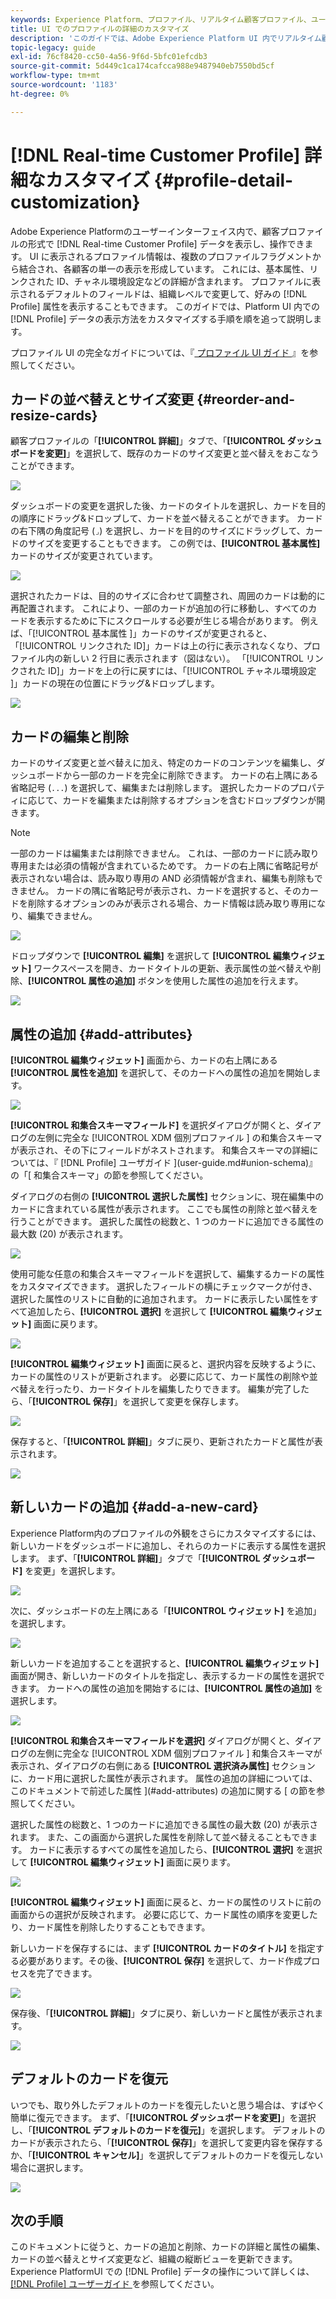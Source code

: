 ```yaml
---
keywords: Experience Platform、プロファイル、リアルタイム顧客プロファイル、ユーザーインターフェイス、UI、カスタマイズ、プロファイルの詳細、詳細
title: UI でのプロファイルの詳細のカスタマイズ
description: 'このガイドでは、Adobe Experience Platform UI 内でリアルタイム顧客プロファイルデータを表示する方法をカスタマイズする手順を説明します。 '
topic-legacy: guide
exl-id: 76cf8420-cc50-4a56-9f6d-5bfc01efcdb3
source-git-commit: 5d449c1ca174cafcca988e9487940eb7550bd5cf
workflow-type: tm+mt
source-wordcount: '1183'
ht-degree: 0%

---
```


# [!DNL Real-time Customer Profile] 詳細なカスタマイズ {#profile-detail-customization}

Adobe Experience Platformのユーザーインターフェイス内で、顧客プロファイルの形式で [!DNL Real-time Customer Profile] データを表示し、操作できます。 UI に表示されるプロファイル情報は、複数のプロファイルフラグメントから結合され、各顧客の単一の表示を形成しています。 これには、基本属性、リンクされた ID、チャネル環境設定などの詳細が含まれます。 プロファイルに表示されるデフォルトのフィールドは、組織レベルで変更して、好みの [!DNL Profile] 属性を表示することもできます。 このガイドでは、Platform UI 内での [!DNL Profile] データの表示方法をカスタマイズする手順を順を追って説明します。

プロファイル UI の完全なガイドについては、『[ プロファイル UI ガイド ](user-guide.md)』を参照してください。

## カードの並べ替えとサイズ変更 {#reorder-and-resize-cards}

顧客プロファイルの「**[!UICONTROL 詳細]**」タブで、「**[!UICONTROL ダッシュボードを変更]**」を選択して、既存のカードのサイズ変更と並べ替えをおこなうことができます。

![](../images/profile-customization/profiles-modify-dashboard.png)

ダッシュボードの変更を選択した後、カードのタイトルを選択し、カードを目的の順序にドラッグ&amp;ドロップして、カードを並べ替えることができます。 カードの右下隅の角度記号 (`⌟`) を選択し、カードを目的のサイズにドラッグして、カードのサイズを変更することもできます。 この例では、**[!UICONTROL 基本属性]** カードのサイズが変更されています。

![](../images/profile-customization/profiles-resize-cards.png)

選択されたカードは、目的のサイズに合わせて調整され、周囲のカードは動的に再配置されます。 これにより、一部のカードが追加の行に移動し、すべてのカードを表示するために下にスクロールする必要が生じる場合があります。 例えば、「[!UICONTROL  基本属性 ]」カードのサイズが変更されると、「[!UICONTROL  リンクされた ID]」カードは上の行に表示されなくなり、プロファイル内の新しい 2 行目に表示されます（図はない）。 「[!UICONTROL  リンクされた ID]」カードを上の行に戻すには、「[!UICONTROL  チャネル環境設定 ]」カードの現在の位置にドラッグ&amp;ドロップします。

![](../images/profile-customization/profiles-card-resized.png)

## カードの編集と削除

カードのサイズ変更と並べ替えに加え、特定のカードのコンテンツを編集し、ダッシュボードから一部のカードを完全に削除できます。 カードの右上隅にある省略記号 (`...`) を選択して、編集または削除します。 選択したカードのプロパティに応じて、カードを編集または削除するオプションを含むドロップダウンが開きます。

>[!NOTE]
>
>一部のカードは編集または削除できません。 これは、一部のカードに読み取り専用または必須の情報が含まれているためです。 カードの右上隅に省略記号が表示されない場合は、読み取り専用の AND 必須情報が含まれ、編集も削除もできません。 カードの隅に省略記号が表示され、カードを選択すると、そのカードを削除するオプションのみが表示される場合、カード情報は読み取り専用になり、編集できません。

![](../images/profile-customization/profiles-edit-remove-resized.png)

ドロップダウンで **[!UICONTROL 編集]** を選択して **[!UICONTROL 編集ウィジェット]** ワークスペースを開き、カードタイトルの更新、表示属性の並べ替えや削除、**[!UICONTROL 属性の追加]** ボタンを使用した属性の追加を行えます。

![](../images/profile-customization/profiles-edit-widget-basic-attributes.png)

## 属性の追加 {#add-attributes}

**[!UICONTROL 編集ウィジェット]** 画面から、カードの右上隅にある **[!UICONTROL 属性を追加]** を選択して、そのカードへの属性の追加を開始します。

![](../images/profile-customization/profiles-edit-widget-basic-add-attributes.png)

**[!UICONTROL 和集合スキーマフィールド]** を選択ダイアログが開くと、ダイアログの左側に完全な [!UICONTROL XDM 個別プロファイル ] の和集合スキーマが表示され、その下にフィールドがネストされます。 和集合スキーマの詳細については、『 [!DNL Profile]  ユーザガイド ](user-guide.md#union-schema)』の「[ 和集合スキーマ」の節を参照してください。

ダイアログの右側の **[!UICONTROL 選択した属性]** セクションに、現在編集中のカードに含まれている属性が表示されます。 ここでも属性の削除と並べ替えを行うことができます。 選択した属性の総数と、1 つのカードに追加できる属性の最大数 (20) が表示されます。

![](../images/profile-customization/profiles-select-field-before.png)

使用可能な任意の和集合スキーマフィールドを選択して、編集するカードの属性をカスタマイズできます。 選択したフィールドの横にチェックマークが付き、選択した属性のリストに自動的に追加されます。 カードに表示したい属性をすべて追加したら、**[!UICONTROL 選択]** を選択して **[!UICONTROL 編集ウィジェット]** 画面に戻ります。

![](../images/profile-customization/profiles-select-field-after.png)

**[!UICONTROL 編集ウィジェット]** 画面に戻ると、選択内容を反映するように、カードの属性のリストが更新されます。 必要に応じて、カード属性の削除や並べ替えを行ったり、カードタイトルを編集したりできます。 編集が完了したら、「**[!UICONTROL 保存]**」を選択して変更を保存します。

![](../images/profile-customization/profiles-edit-widget-new-attributes.png)

保存すると、「**[!UICONTROL 詳細]**」タブに戻り、更新されたカードと属性が表示されます。

![](../images/profile-customization/profiles-resized-card-new-attributes.png)

## 新しいカードの追加 {#add-a-new-card}

Experience Platform内のプロファイルの外観をさらにカスタマイズするには、新しいカードをダッシュボードに追加し、それらのカードに表示する属性を選択します。 まず、「**[!UICONTROL 詳細]**」タブで「**[!UICONTROL ダッシュボード]** を変更」を選択します。

![](../images/profile-customization/profiles-modify-dashboard.png)

次に、ダッシュボードの左上隅にある「**[!UICONTROL ウィジェット]** を追加」を選択します。

![](../images/profile-customization/profiles-add-widget.png)

新しいカードを追加することを選択すると、**[!UICONTROL 編集ウィジェット]** 画面が開き、新しいカードのタイトルを指定し、表示するカードの属性を選択できます。 カードへの属性の追加を開始するには、**[!UICONTROL 属性の追加]** を選択します。

![](../images/profile-customization/profiles-edit-new-widget.png)

**[!UICONTROL 和集合スキーマフィールドを選択]** ダイアログが開くと、ダイアログの左側に完全な [!UICONTROL XDM 個別プロファイル ] 和集合スキーマが表示され、ダイアログの右側にある **[!UICONTROL 選択済み属性]** セクションに、カード用に選択した属性が表示されます。 属性の追加の詳細については、このドキュメントで前述した属性 ](#add-attributes) の追加に関する [ の節を参照してください。

選択した属性の総数と、1 つのカードに追加できる属性の最大数 (20) が表示されます。 また、この画面から選択した属性を削除して並べ替えることもできます。 カードに表示するすべての属性を追加したら、**[!UICONTROL 選択]** を選択して **[!UICONTROL 編集ウィジェット]** 画面に戻ります。

![](../images/profile-customization/profiles-add-fields-new-widget.png)

**[!UICONTROL 編集ウィジェット]** 画面に戻ると、カードの属性のリストに前の画面からの選択が反映されます。 必要に応じて、カード属性の順序を変更したり、カード属性を削除したりすることもできます。

新しいカードを保存するには、まず **[!UICONTROL カードのタイトル]** を指定する必要があります。その後、**[!UICONTROL 保存]** を選択して、カード作成プロセスを完了できます。

![](../images/profile-customization/profiles-edit-new-widget-with-fields.png)

保存後、「**[!UICONTROL 詳細]**」タブに戻り、新しいカードと属性が表示されます。

![](../images/profile-customization/profiles-detail-new-widget.png)

## デフォルトのカードを復元

いつでも、取り外したデフォルトのカードを復元したいと思う場合は、すばやく簡単に復元できます。 まず、「**[!UICONTROL ダッシュボードを変更]**」を選択し、「**[!UICONTROL デフォルトのカードを復元]**」を選択します。 デフォルトのカードが表示されたら、「**[!UICONTROL 保存]**」を選択して変更内容を保存するか、「**[!UICONTROL キャンセル]**」を選択してデフォルトのカードを復元しない場合に選択します。

![](../images/profile-customization/profiles-restore-default.png)

## 次の手順

このドキュメントに従うと、カードの追加と削除、カードの詳細と属性の編集、カードの並べ替えとサイズ変更など、組織の縦断ビューを更新できます。 Experience PlatformUI での [!DNL Profile] データの操作について詳しくは、[[!DNL Profile]  ユーザーガイド ](user-guide.md) を参照してください。
